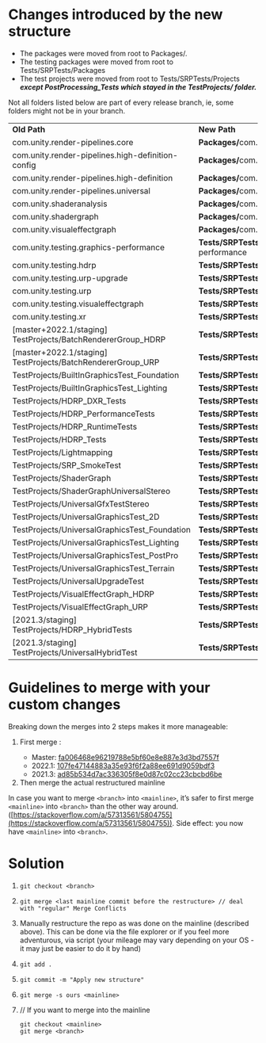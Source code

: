 # Changes introduced by the new structure


* The packages were moved from root to Packages/.
* The testing packages were moved from root to Tests/SRPTests/Packages
* The test projects were moved from root to Tests/SRPTests/Projects **_except PostProcessing_Tests which stayed in the TestProjects/ folder._**


Not all folders listed below are part of every release branch, ie, some folders might not be in your branch.

<table>
  <tr>
   <td>
<strong>Old Path</strong>
   </td>
   <td><strong>New Path</strong>
   </td>
  </tr>
  <tr>
   <td>com.unity.render-pipelines.core
   </td>
   <td><strong>Packages/</strong>com.unity.render-pipelines.core
   </td>
  </tr>
  <tr>
   <td>com.unity.render-pipelines.high-definition-config
   </td>
   <td><strong>Packages/</strong>com.unity.render-pipelines.high-definition-config
   </td>
  </tr>
  <tr>
   <td>com.unity.render-pipelines.high-definition
   </td>
   <td><strong>Packages/</strong>com.unity.render-pipelines.high-definition
   </td>
  </tr>
  <tr>
   <td>com.unity.render-pipelines.universal
   </td>
   <td><strong>Packages/</strong>com.unity.render-pipelines.universal
   </td>
  </tr>
  <tr>
   <td>com.unity.shaderanalysis
   </td>
   <td><strong>Packages/</strong>com.unity.shaderanalysis
   </td>
  </tr>
  <tr>
   <td>com.unity.shadergraph
   </td>
   <td><strong>Packages/</strong>com.unity.shadergraph
   </td>
  </tr>
  <tr>
   <td>com.unity.visualeffectgraph
   </td>
   <td><strong>Packages/</strong>com.unity.visualeffectgraph
   </td>
  </tr>
  <tr>
   <td>com.unity.testing.graphics-performance
   </td>
   <td><strong>Tests/SRPTests/Packages</strong>/com.unity.testing.graphics-performance
   </td>
  </tr>
  <tr>
   <td>com.unity.testing.hdrp
   </td>
   <td><strong>Tests/SRPTests/Packages</strong>/com.unity.testing.hdrp
   </td>
  </tr>
  <tr>
   <td>com.unity.testing.urp-upgrade
   </td>
   <td><strong>Tests/SRPTests/Packages</strong>/com.unity.testing.urp-upgrade
   </td>
  </tr>
  <tr>
   <td>com.unity.testing.urp
   </td>
   <td><strong>Tests/SRPTests/Packages</strong>/com.unity.testing.urp
   </td>
  </tr>
  <tr>
   <td>com.unity.testing.visualeffectgraph
   </td>
   <td><strong>Tests/SRPTests/Packages</strong>/com.unity.testing.visualeffectgraph
   </td>
  </tr>
  <tr>
   <td>com.unity.testing.xr
   </td>
   <td><strong>Tests/SRPTests/Packages</strong>/com.unity.testing.xr
   </td>
  </tr>
  <tr>
   <td>[master+2022.1/staging] TestProjects/BatchRendererGroup_HDRP
   </td>
   <td><strong>Tests/SRPTests/Projects</strong>/BatchRendererGroup_HDRP
   </td>
  </tr>
  <tr>
   <td>[master+2022.1/staging] TestProjects/BatchRendererGroup_URP
   </td>
   <td><strong>Tests/SRPTests/Projects</strong>/BatchRendererGroup_URP
   </td>
  </tr>
  <tr>
   <td>TestProjects/BuiltInGraphicsTest_Foundation
   </td>
   <td><strong>Tests/SRPTests/Projects</strong>/BuiltInGraphicsTest_Foundation
   </td>
  </tr>
  <tr>
   <td>TestProjects/BuiltInGraphicsTest_Lighting
   </td>
   <td><strong>Tests/SRPTests/Projects</strong>/BuiltInGraphicsTest_Lighting
   </td>
  </tr>
  <tr>
   <td>TestProjects/HDRP_DXR_Tests
   </td>
   <td><strong>Tests/SRPTests/Projects</strong>/HDRP_DXR_Tests
   </td>
  </tr>
  <tr>
   <td>TestProjects/HDRP_PerformanceTests
   </td>
   <td><strong>Tests/SRPTests/Projects</strong>/HDRP_PerformanceTests
   </td>
  </tr>
  <tr>
   <td>TestProjects/HDRP_RuntimeTests
   </td>
   <td><strong>Tests/SRPTests/Projects</strong>/HDRP_RuntimeTests
   </td>
  </tr>
  <tr>
   <td>TestProjects/HDRP_Tests
   </td>
   <td><strong>Tests/SRPTests/Projects</strong>/HDRP_Tests
   </td>
  </tr>
  <tr>
   <td>TestProjects/Lightmapping
   </td>
   <td><strong>Tests/SRPTests/Projects</strong>/Lightmapping
   </td>
  </tr>
  <tr>
   <td>TestProjects/SRP_SmokeTest
   </td>
   <td><strong>Tests/SRPTests/Projects</strong>/SRP_SmokeTest
   </td>
  </tr>
  <tr>
   <td>TestProjects/ShaderGraph
   </td>
   <td><strong>Tests/SRPTests/Projects</strong>/ShaderGraph
   </td>
  </tr>
  <tr>
   <td>TestProjects/ShaderGraphUniversalStereo
   </td>
   <td><strong>Tests/SRPTests/Projects</strong>/ShaderGraphUniversalStereo
   </td>
  </tr>
  <tr>
   <td>TestProjects/UniversalGfxTestStereo
   </td>
   <td><strong>Tests/SRPTests/Projects</strong>/UniversalGfxTestStereo
   </td>
  </tr>
  <tr>
   <td>TestProjects/UniversalGraphicsTest_2D
   </td>
   <td><strong>Tests/SRPTests/Projects</strong>/UniversalGraphicsTest_2D
   </td>
  </tr>
  <tr>
   <td>TestProjects/UniversalGraphicsTest_Foundation
   </td>
   <td><strong>Tests/SRPTests/Projects</strong>/UniversalGraphicsTest_Foundation
   </td>
  </tr>
  <tr>
   <td>TestProjects/UniversalGraphicsTest_Lighting
   </td>
   <td><strong>Tests/SRPTests/Projects</strong>/UniversalGraphicsTest_Lighting
   </td>
  </tr>
  <tr>
   <td>TestProjects/UniversalGraphicsTest_PostPro
   </td>
   <td><strong>Tests/SRPTests/Projects</strong>/UniversalGraphicsTest_PostPro
   </td>
  </tr>
  <tr>
   <td>TestProjects/UniversalGraphicsTest_Terrain
   </td>
   <td><strong>Tests/SRPTests/Projects</strong>/UniversalGraphicsTest_Terrain
   </td>
  </tr>
  <tr>
   <td>TestProjects/UniversalUpgradeTest
   </td>
   <td><strong>Tests/SRPTests/Projects</strong>/UniversalUpgradeTest
   </td>
  </tr>
  <tr>
   <td>TestProjects/VisualEffectGraph_HDRP
   </td>
   <td><strong>Tests/SRPTests/Projects</strong>/VisualEffectGraph_HDRP
   </td>
  </tr>
  <tr>
   <td>TestProjects/VisualEffectGraph_URP
   </td>
   <td><strong>Tests/SRPTests/Projects</strong>/VisualEffectGraph_URP
   </td>
  </tr>
  <tr>
   <td>[2021.3/staging] TestProjects/HDRP_HybridTests
   </td>
   <td><strong>Tests/SRPTests/Projects</strong>/HDRP_HybridTests
   </td>
  </tr>
  <tr>
   <td>[2021.3/staging] TestProjects/UniversalHybridTest
   </td>
   <td><strong>Tests/SRPTests/Projects</strong>/UniversalHybridTest
   </td>
  </tr>
</table>


# Guidelines to merge with your custom changes

Breaking down the merges into 2 steps makes it more manageable:


1. First merge <last mainline commit before the restructure>:
    * Master: [fa006468e96219788e5bf60e8e887e3d3bd7557f](https://github.com/Unity-Technologies/Graphics/commit/fa006468e96219788e5bf60e8e887e3d3bd7557f)
    * 2022.1: [107fe47144883a35e93f6f2a88ee691d9059bdf3](https://github.com/Unity-Technologies/Graphics/commit/107fe47144883a35e93f6f2a88ee691d9059bdf3)
    * 2021.3: [ad85b534d7ac336305f8e0d87c02cc23cbcbd6be](https://github.com/Unity-Technologies/Graphics/commit/ad85b534d7ac336305f8e0d87c02cc23cbcbd6be)
2. Then merge the actual restructured mainline

In case you want to merge `<branch>` into `<mainline>`, it’s safer to first merge `<mainline>` into `<branch>` than the other way around. ([https://stackoverflow.com/a/57313561/5804755](https://stackoverflow.com/a/57313561/5804755)). Side effect: you now have `<mainline>` into `<branch>`.


# Solution


1. `git checkout <branch>`
2. `git merge <last mainline commit before the restructure> // deal with "regular" Merge Conflicts`
3. Manually restructure the repo as was done on the mainline (described above). This can be done via the file explorer or if you feel more adventurous, via script (your mileage may vary depending on your OS - it may just be easier to do it by hand)
4. `git add .`
5. `git commit -m "Apply new structure"`
6. `git merge -s ours <mainline>`
7. // If you want to merge <branch> into the mainline

    ```
    git checkout <mainline>
    git merge <branch>
